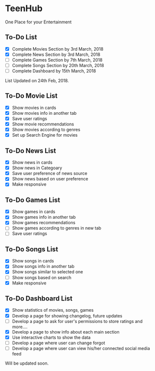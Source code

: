 # TeenHub
One Place for your Entertainment

## To-Do List

- [X] Complete Movies Section by 3rd March, 2018
- [X] Complete News Section by 3rd March, 2018
- [ ] Complete Games Section by 7th March, 2018
- [ ] Complete Songs Section by 20th March, 2018
- [ ] Complete Dashboard by 15th March, 2018

List Updated on 24th Feb, 2018.

## To-Do Movie List

- [X] Show movies in cards
- [X] Show movies info in another tab
- [X] Save user ratings
- [X] Show movie recommendations
- [X] Show movies according to genres
- [X] Set up Search Engine for movies

## To-Do News List

- [X] Show news in cards
- [X] Show news in Categoary
- [X] Save user preference of news source
- [X] Show news based on user preference
- [X] Make responsive

## To-Do Games List

- [X] Show games in cards
- [X] Show games info in another tab
- [X] Show games recommendations
- [ ] Show games according to genres in new tab
- [ ] Save user ratings

## To-Do Songs List

- [X] Show songs in cards
- [X] Show songs info in another tab
- [X] Show songs similar to selected one
- [ ] Show songs based on search
- [X] Make responsive

## To-Do Dashboard List

- [X] Show statistics of movies, songs, games
- [X] Develop a page for showing changelog, future updates
- [ ] Develop a page to ask for user's permissions to store ratings and more....
- [X] Develop a page to show info about each main section
- [X] Use interactive charts to show the data
- [ ] Develop a page where user can change forgot
- [ ] Develop a page where user can view his/her connected social media feed

Will be updated soon.
